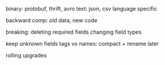 ---
---
binary: protobuf, thrift, avro
text: json, csv
language specific

backward comp: old data, new code

breaking:
deleting required fields
changing field types

keep unknown fields
tags vs names: compact + rename later

rolling upgrades
